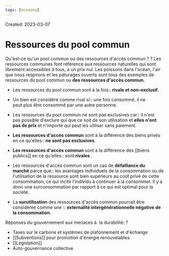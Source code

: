 ```yaml
---
tags: [economy]
---
```

Created: 2023-03-07

# Ressources du pool commun
Qu'est-ce qu'un pool commun ou des ressources d'accès commun ?
?
Les ressources communes font référence aux ressources naturelles qui sont librement accessibles à tous, à un prix nul.
Les poissons dans l'océan, l'air que nous respirons et les pâturages ouverts sont tous des exemples de ressources du pool commun ou **des ressources d'accès commun.**
<!--SR:!2024-02-20,34,130-->

- Les ressources du pool commun sont à la fois:: **rivale et non-exclusif**.
<!--SR:!2024-07-07,182,210-->
- Un bien est considéré comme rival si:: une fois consommé, il ne peut plus être consommé par une autre personne.
<!--SR:!2024-07-21,194,230-->
- Les ressources du pool commun ne sont pas exclusives car:: il n'est pas possible d'exclure qui que ce soit de son utilisation et **elles n'ont pas de prix** et n'importe qui peut les utiliser sans paiement.
<!--SR:!2024-03-23,84,210-->
- **Les ressources d'accès commun** sont à la différence des biens privés en ce qu'elles:: **ne sont pas exclusives**.
<!--SR:!2024-03-13,37,190-->
- **Les ressources d'accès commun** sont  à la différence des [[biens publics]] en ce qu'elles:: sont **rivales** .
<!--SR:!2024-04-20,86,190-->
- Les ressources d'accès commun sont un cas de **défaillance du marché** parce que:: les avantages individuels de la consommation ou de l'utilisation de la ressource sont bien supérieurs au coût privé de cette consommation, ce qui incite l'individu à continuer à la consommer. Il y a donc une surconsommation par rapport à ce qui est optimal pour la société.
<!--SR:!2024-02-27,66,170-->
- La **surutilisation** des ressources d'accès commun pourrait être considérée comme une :: **externalité intergénérationnelle négative de la consommation.**
<!--SR:!2024-02-13,68,136-->

Réponses du gouvernement aux menaces à  la durabilité:
?
-   Taxes sur le carbone et systèmes de plafonnement et d'échange
-   [[Subventions]] pour promotion d'énergie renouvelables
-   [[Législation]]
-   Auto-gouvernance collective
<!--SR:!2024-02-17,15,130-->
